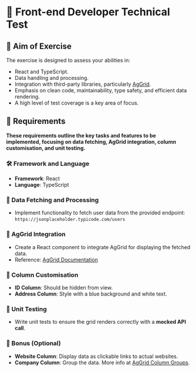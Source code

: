 # 🌟 Front-end Developer Technical Test

## 🎯 Aim of Exercise

The exercise is designed to assess your abilities in:

- React and TypeScript.
- Data handling and processing.
- Integration with third-party libraries, particularly [AgGrid](https://www.ag-grid.com/example/).
- Emphasis on clean code, maintainability, type safety, and efficient data rendering.
- A high level of test coverage is a key area of focus.

## 📝 Requirements

**These requirements outline the key tasks and features to be implemented, focusing on data fetching, AgGrid integration, column customisation, and unit testing.**

### 🛠️ Framework and Language

- **Framework**: React
- **Language**: TypeScript

### 🔄 Data Fetching and Processing

- Implement functionality to fetch user data from the provided endpoint: `https://jsonplaceholder.typicode.com/users`

### 🤝 AgGrid Integration

- Create a React component to integrate AgGrid for displaying the fetched data.
- Reference: [AgGrid Documentation](https://www.ag-grid.com/react-data-grid/getting-started/)

### 🎨 Column Customisation

- **ID Column**: Should be hidden from view.
- **Address Column**: Style with a blue background and white text.

### 🧪 Unit Testing

- Write unit tests to ensure the grid renders correctly with a **mocked API call**.

### 🌟 Bonus (Optional)

- **Website Column**: Display data as clickable links to actual websites.
- **Company Column**: Group the data. More info at [AgGrid Column Groups](https://www.ag-grid.com/react-data-grid/column-groups/).
